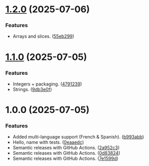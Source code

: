 # [1.2.0](https://github.com/mubashirzamir/gopher/compare/v1.1.0...v1.2.0) (2025-07-06)


### Features

* Arrays and slices. ([55eb299](https://github.com/mubashirzamir/gopher/commit/55eb29965a5ee2009c85f9b49dd612bde70918a3))

# [1.1.0](https://github.com/mubashirzamir/gopher/compare/v1.0.0...v1.1.0) (2025-07-05)


### Features

* Integers + packaging. ([4791239](https://github.com/mubashirzamir/gopher/commit/47912393da1f622f77a39d7a8eebb261072bfc4e))
* Strings. ([9db3e0f](https://github.com/mubashirzamir/gopher/commit/9db3e0f6c4b07cd1d3d56f4d30a28956e1184570))

# 1.0.0 (2025-07-05)


### Features

* Added multi-language support (French & Spanish). ([b993abb](https://github.com/mubashirzamir/gopher/commit/b993abb3e57f3c94d213b65fa91bb943301e3495))
* Hello, name with tests. ([0eaaedc](https://github.com/mubashirzamir/gopher/commit/0eaaedc34295d1951f65131dbc70f153d6ff2fa5))
* Semantic releases with GitHub Actions. ([2a952c3](https://github.com/mubashirzamir/gopher/commit/2a952c3c6f1bcca078a559b43c9378fda00681c4))
* Semantic releases with GitHub Actions. ([0d83824](https://github.com/mubashirzamir/gopher/commit/0d83824ea83f17607f3be09d9fb5cbc1ae4e0628))
* Semantic releases with GitHub Actions. ([7e1599d](https://github.com/mubashirzamir/gopher/commit/7e1599d7fa1cd8725758bc44722b1453a1542f18))

